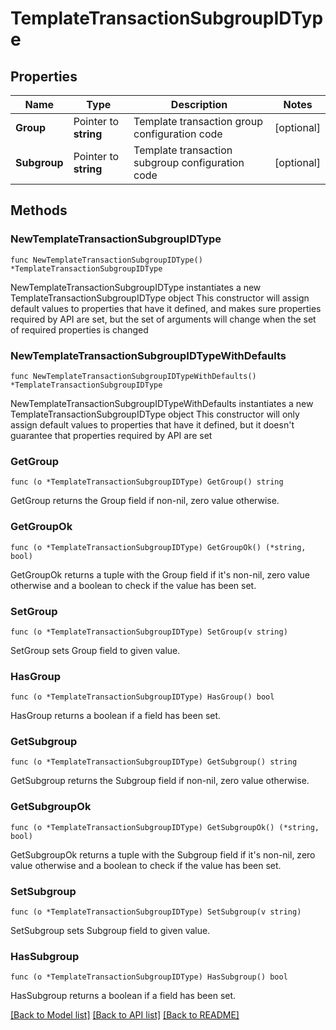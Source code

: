 # TemplateTransactionSubgroupIDType

## Properties

Name | Type | Description | Notes
------------ | ------------- | ------------- | -------------
**Group** | Pointer to **string** | Template transaction group configuration code | [optional] 
**Subgroup** | Pointer to **string** | Template transaction subgroup configuration code | [optional] 

## Methods

### NewTemplateTransactionSubgroupIDType

`func NewTemplateTransactionSubgroupIDType() *TemplateTransactionSubgroupIDType`

NewTemplateTransactionSubgroupIDType instantiates a new TemplateTransactionSubgroupIDType object
This constructor will assign default values to properties that have it defined,
and makes sure properties required by API are set, but the set of arguments
will change when the set of required properties is changed

### NewTemplateTransactionSubgroupIDTypeWithDefaults

`func NewTemplateTransactionSubgroupIDTypeWithDefaults() *TemplateTransactionSubgroupIDType`

NewTemplateTransactionSubgroupIDTypeWithDefaults instantiates a new TemplateTransactionSubgroupIDType object
This constructor will only assign default values to properties that have it defined,
but it doesn't guarantee that properties required by API are set

### GetGroup

`func (o *TemplateTransactionSubgroupIDType) GetGroup() string`

GetGroup returns the Group field if non-nil, zero value otherwise.

### GetGroupOk

`func (o *TemplateTransactionSubgroupIDType) GetGroupOk() (*string, bool)`

GetGroupOk returns a tuple with the Group field if it's non-nil, zero value otherwise
and a boolean to check if the value has been set.

### SetGroup

`func (o *TemplateTransactionSubgroupIDType) SetGroup(v string)`

SetGroup sets Group field to given value.

### HasGroup

`func (o *TemplateTransactionSubgroupIDType) HasGroup() bool`

HasGroup returns a boolean if a field has been set.

### GetSubgroup

`func (o *TemplateTransactionSubgroupIDType) GetSubgroup() string`

GetSubgroup returns the Subgroup field if non-nil, zero value otherwise.

### GetSubgroupOk

`func (o *TemplateTransactionSubgroupIDType) GetSubgroupOk() (*string, bool)`

GetSubgroupOk returns a tuple with the Subgroup field if it's non-nil, zero value otherwise
and a boolean to check if the value has been set.

### SetSubgroup

`func (o *TemplateTransactionSubgroupIDType) SetSubgroup(v string)`

SetSubgroup sets Subgroup field to given value.

### HasSubgroup

`func (o *TemplateTransactionSubgroupIDType) HasSubgroup() bool`

HasSubgroup returns a boolean if a field has been set.


[[Back to Model list]](../README.md#documentation-for-models) [[Back to API list]](../README.md#documentation-for-api-endpoints) [[Back to README]](../README.md)


